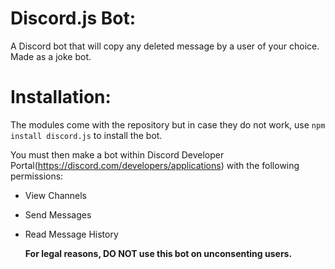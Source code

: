 # Discord.js Bot:

A Discord bot that will copy any deleted message by a user of your choice. Made as a joke bot.

# Installation:

The modules come with the repository but in case they do not work, use `npm install discord.js` to install the bot.

You must then make a bot within Discord Developer Portal(https://discord.com/developers/applications) with the following permissions:

- View Channels
- Send Messages
- Read Message History

  **For legal reasons, DO NOT use this bot on unconsenting users.**
